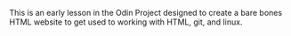 This is an early lesson in the Odin Project designed to create a bare bones HTML website to get used to working with HTML, git, and linux.